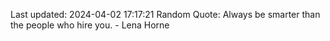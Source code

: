 Last updated: 2024-04-02 17:17:21
Random Quote: Always be smarter than the people who hire you. - Lena Horne